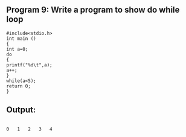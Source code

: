 ## Program 9: Write a program to show do while loop
```
#include<stdio.h>
int main ()
{
int a=0;
do
{
printf("%d\t",a);
a++;
}
while(a<5);
return 0;
}
```
## Output:
```

0	1	2	3	4	
